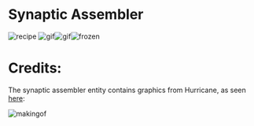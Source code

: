 # Synaptic Assembler

![recipe](https://i.imgur.com/ly376yV.png)
![gif](https://i.imgur.com/abEQZC2.gif)![gif](https://i.imgur.com/HTHGbLR.gif)![frozen](https://i.imgur.com/ThSbfGA.png)

# Credits:
The synaptic assembler entity contains graphics from Hurricane, as seen [here](https://www.figma.com/proto/y1IQG08ZG2jIeJ5sTyF4MP/Factorio-Buildings?node-id=14934-304&node-type=frame&t=tk88gXWNIga60zMr-0&scaling=scale-down-width&content-scaling=fixed&page-id=0%3A1&starting-point-node-id=2585%3A1158&hotspot-hints=0&hide-ui=1):

![makingof](https://i.imgur.com/sFzTkn8.png)